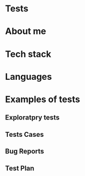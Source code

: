 # Tests
<h1>About me</h1>
<h1>Tech stack</h1>
<h1>Languages</h1>
<h1>Examples of tests</h1>
<h2>Exploratpry tests</h2>
<h2>Tests Cases</h2>
<h2>Bug Reports</h2>
<h2>Test Plan</h2>
